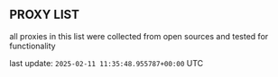 ## PROXY LIST

all proxies in this list were collected from open sources and tested for functionality

last update: `2025-02-11 11:35:48.955787+00:00` UTC